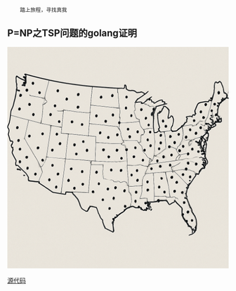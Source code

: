 
```TXT
    踏上旅程，寻找真我
```

## P=NP之TSP问题的golang证明

![image](/img/USA.png)

[源代码]([source](https://github.com/zeusro/system/tree/main/problems/np))